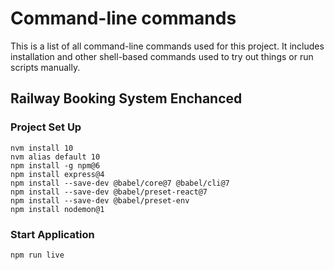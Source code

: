 # Command-line commands

This is a list of all command-line commands used for this project. It includes
installation and other shell-based commands used to try out things or run
scripts manually.

## Railway Booking System Enchanced

### Project Set Up

```
nvm install 10
nvm alias default 10
npm install -g npm@6
npm install express@4
npm install --save-dev @babel/core@7 @babel/cli@7
npm install --save-dev @babel/preset-react@7
npm install --save-dev @babel/preset-env
npm install nodemon@1
```

### Start Application

```
npm run live
```
